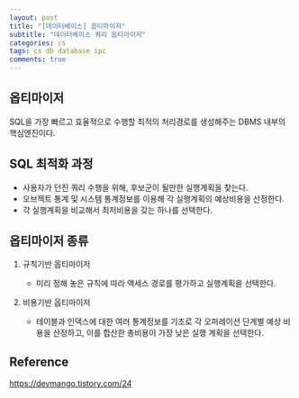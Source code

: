 ```yaml
---
layout: post
title: "[데이터베이스] 옵티마이저"
subtitle: "데이터베이스 쿼리 옵티마이저"
categories: cs
tags: cs db database ipc
comments: true
---
```


## 옵티마이저

SQL을 가장 빠르고 효율적으로 수행할 최적의 처리경로를 생성해주는 DBMS 내부의 핵심엔진이다.

## SQL 최적화 과정

* 사용자가 던진 쿼리 수행을 위해, 후보군이 될만한 실행계획을 찾는다.
* 오브젝트 통계 및 시스템 통계정보를 이용해 각 실행계획의 예상비용을 산정한다.
* 각 실행계획을 비교해서 최저비용을 갖는 하나를 선택한다.



## 옵티마이저 종류

1. 규칙기반 옵티마이저

   * 미리 정해 놓은 규칙에 따라 액세스 경로를 평가하고 실행계획을 선택한다.

2. 비용기반 옵티마이저

   * 테이블과 인덱스에 대한 여러 통계정보를 기초로 각 오퍼레이션 단계별 예상 비용을 산정하고, 이를 합산한 총비용이 가장 낮은 실행 계획을 선택한다.

   



## Reference

https://devmango.tistory.com/24
